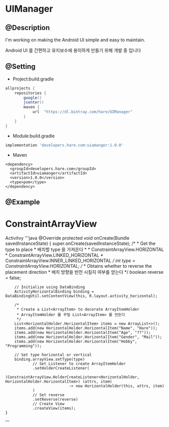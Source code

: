 # UIManager

## @Description
I'm working on making the Android UI simple and easy to maintain.

Android UI 를 간편하고 유지보수에 용이하게 만들기 위해 개발 중 입니다


## @Setting
- Project:build.gradle
```gradle
allprojects {
    repositories {
        google()
        jcenter()
        maven {
            url  "https://dl.bintray.com/hare/UIManager"
        }
    }
}
```

- Module:build.gradle
```gradle
implementation 'developers.hare.com:uiamanger:1.0.0'
```

- Maven
```maven
<dependency>
  <groupId>developers.hare.com</groupId>
  <artifactId>uiamanger</artifactId>
  <version>1.0.0</version>
  <type>pom</type>
</dependency>
```
## @Example
# ConstraintArrayView

Activitvy
'''java
@Override
    protected void onCreate(Bundle savedInstanceState) {
        super.onCreate(savedInstanceState);
       /*
         * Get the type to place
         * 배치할 type 을 가져온다
         *
         * ConstraintArrayView.HORIZONTAL
         * ConstraintArrayView.LINKED_HORIZONTAL
         * ConstraintArrayView.INNER_LINKED_HORIZONTAL
         */
        int type = ConstraintArrayView.HORIZONTAL;
        /*
         * Obtains whether to reverse the placement direction
         * 배치 방향을 반전 시킬지 여부를 얻는다
         */
        boolean reverse = false;

        // Initialize using DataBinding
        ActivityHorizontalBinding binding = DataBindingUtil.setContentView(this, R.layout.activity_horizontal);

        /*
         * Create a List<ArrayItem> to decorate ArrayItemHolder
         * ArrayItemHolder 를 꾸밀 List<ArrayItem> 를 만든다
         */
        List<HorizontalHolder.HorizontalItem> items = new ArrayList<>();
        items.add(new HorizontalHolder.HorizontalItem("Name", "Hare"));
        items.add(new HorizontalHolder.HorizontalItem("Age", "??"));
        items.add(new HorizontalHolder.HorizontalItem("Gender", "Mail"));
        items.add(new HorizontalHolder.HorizontalItem("Hobby", "Programming"));

        // Set type horizontal or vertical
        binding.arrayView.setType(type)
                // Set Listener to create ArrayItemHolder
                .setHolderCreateListener(
                        (ConstraintArrayView.HolderCreateListener<HorizontalHolder, HorizontalHolder.HorizontalItem>) (attrs, item)
                                -> new HorizontalHolder(this, attrs, item)
                )
                // Set reverse
                .setReverse(reverse)
                // Create View
                .createView(items);
    }
'''
